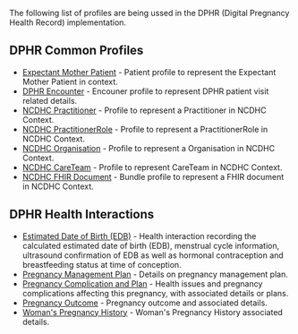 <!-- profiles-dphr.md {% comment %}

{% endcomment %} -->
The following list of profiles are being ussed in the DPHR (Digital Pregnancy Health Record) implementation. 

## DPHR Common Profiles
* [Expectant Mother Patient](StructureDefinition-ncdhc-patient-expectant-mother.html) - Patient profile to represent the Expectant Mother Patient in context.
* [DPHR Encounter](StructureDefinition-ncdhc-encounter-dphr.html) - Encouner profile to represent DPHR patient visit related details.
* [NCDHC Practitioner](StructureDefinition-ncdhc-practitioner.html) - Profile to represent a Practitioner in NCDHC Context.
* [NCDHC PractitionerRole](StructureDefinition-ncdhc-practitioner-role.html) - Profile to represent a PractitionerRole in NCDHC Context.
* [NCDHC Organisation](StructureDefinition-ncdhc-organisation.html) - Profile to represent a Organisation in NCDHC Context.
* [NCDHC CareTeam](StructureDefinition-ncdhc-care-team.html) - Profile to represent CareTeam in NCDHC Context.
* [NCDHC FHIR Document](StructureDefinition-ncdhc-bundle-document.html) - Bundle profile to represent a FHIR document in NCDHC Context.

## DPHR Health Interactions
* [Estimated Date of Birth (EDB)](StructureDefinition-ncdhc-bundle-edb-document.html) - Health interaction recording the calculated estimated date of birth (EDB), menstrual cycle information, ultrasound confirmation of EDB as well as hormonal contraception and breastfeeding status at time of conception.
* [Pregnancy Management Plan](StructureDefinition-ncdhc-bundle-preg-management-plan-document.html) - Details on pregnancy management plan.
* [Pregnancy Complication and Plan](StructureDefinition-ncdhc-bundle-preg-issues-plan-document.html) - Health issues and pregnancy complications affecting this pregnancy,  with associated details or plans.
* [Pregnancy Outcome](StructureDefinition-ncdhc-bundle-pregnancy-outcome-document.html) - Pregnancy outcome and associated details.
* [Woman's Pregnancy History](StructureDefinition-ncdhc-bundle-pregnancy-history-document.html) - Woman's Pregnancy History associated details.